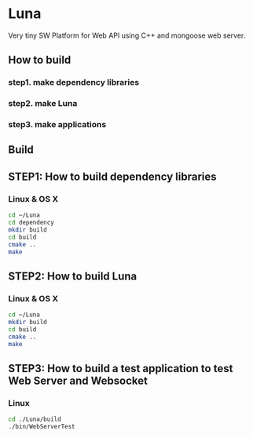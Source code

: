 # Luna
Very tiny SW Platform for Web API using C++ and mongoose web server.

## How to build
### step1. make dependency libraries
### step2. make Luna
### step3. make applications

## Build
## STEP1: How to build dependency libraries
### Linux & OS X
```bash
cd ~/Luna
cd dependency
mkdir build
cd build
cmake ..
make
```

## STEP2: How to build Luna
### Linux & OS X
```bash
cd ~/Luna
mkdir build  
cd build
cmake ..
make
```

## STEP3: How to build a test application to test Web Server and Websocket
### Linux
```bash
cd ./Luna/build
./bin/WebServerTest
```
